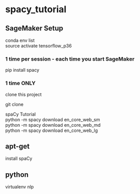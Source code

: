 # spacy_tutorial

## SageMaker Setup 
conda env list  
source activate tensorflow_p36  

### 1 time per session - each time you start SageMaker
pip install spacy

### 1 time ONLY
clone this project

git clone 


spaCy Tutorial  
python -m spacy download en_core_web_sm  
python -m spacy download en_core_web_md  
python -m spacy download en_core_web_lg  

## apt-get
install spaCy

## python
virtualenv nlp

